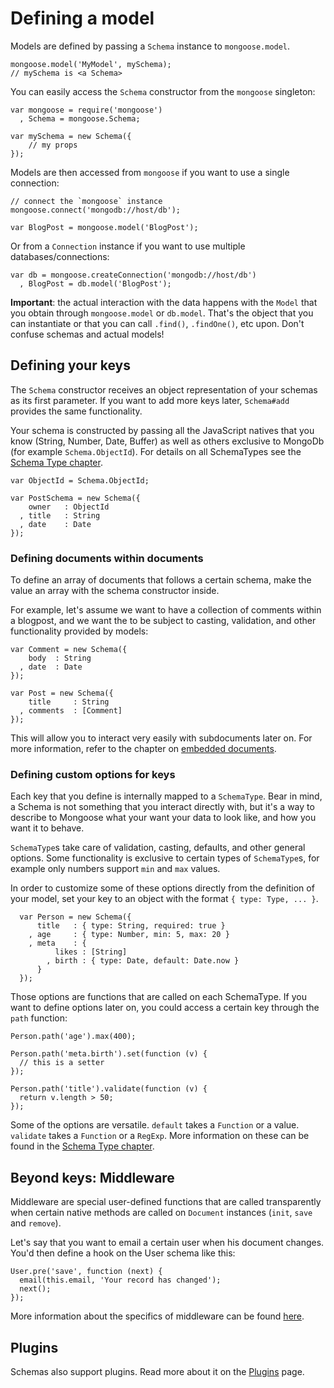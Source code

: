 
Defining a model
================

Models are defined by passing a `Schema` instance to `mongoose.model`.

    mongoose.model('MyModel', mySchema);
    // mySchema is <a Schema>

You can easily access the `Schema` constructor from the `mongoose` singleton:

    var mongoose = require('mongoose')
      , Schema = mongoose.Schema;

    var mySchema = new Schema({
        // my props
    });

Models are then accessed from `mongoose` if you want to use a single
connection:

    // connect the `mongoose` instance
    mongoose.connect('mongodb://host/db');

    var BlogPost = mongoose.model('BlogPost');

Or from a `Connection` instance if you want to use multiple
databases/connections:

    var db = mongoose.createConnection('mongodb://host/db')
      , BlogPost = db.model('BlogPost');

**Important**: the actual interaction with the data happens with the `Model`
that you obtain through `mongoose.model` or `db.model`. That's the object that
you can instantiate or that you can call `.find()`, `.findOne()`, etc upon.
Don't confuse schemas and actual models!

## Defining your keys

The `Schema` constructor receives an object representation of your schemas as
its first parameter. If you want to add more keys later, `Schema#add` provides
the same functionality.

Your schema is constructed by passing all the
JavaScript natives that you know (String, Number, Date, Buffer) as well
as others exclusive to MongoDb (for example `Schema.ObjectId`). For details on all
SchemaTypes see the [Schema Type chapter](/docs/schematypes.html).

    var ObjectId = Schema.ObjectId;

    var PostSchema = new Schema({
        owner   : ObjectId
      , title   : String
      , date    : Date
    });

### Defining documents within documents

To define an array of documents that follows a certain schema, make the value
an array with the schema constructor inside.

For example, let's assume we want to have a collection of comments within a
blogpost, and we want the to be subject to casting, validation, and other
functionality provided by models:

    var Comment = new Schema({
        body  : String
      , date  : Date
    });

    var Post = new Schema({
        title     : String
      , comments  : [Comment]
    });

This will allow you to interact very easily with subdocuments later on. For
more information, refer to the chapter on
[embedded documents](/docs/embedded-documents.html).

### Defining custom options for keys

Each key that you define is internally mapped to a `SchemaType`. Bear in mind, a
Schema is not something that you interact directly with, but it's a way to
describe to Mongoose what your want your data to look like, and how you want
it to behave.

`SchemaType`s take care of validation, casting, defaults, and other general
options. Some functionality is exclusive to certain types of `SchemaType`s, for
example only numbers support `min` and `max` values.

In order to customize some of these options directly from the definition of
your model, set your key to an object with the format `{ type: Type, ... }`.

      var Person = new Schema({
          title   : { type: String, required: true }
        , age     : { type: Number, min: 5, max: 20 }
        , meta    : {
              likes : [String]
            , birth : { type: Date, default: Date.now }
          }
      });

Those options are functions that are called on each SchemaType.
If you want to define options later on, you could access a certain key through
the `path` function:

    Person.path('age').max(400);

    Person.path('meta.birth').set(function (v) {
      // this is a setter
    });

    Person.path('title').validate(function (v) {
      return v.length > 50;
    });

Some of the options are versatile. `default` takes a `Function` or a value.
`validate` takes a `Function` or a `RegExp`. More information on these can be
found in the [Schema Type chapter](/docs/schematypes.html).

## Beyond keys: Middleware

Middleware are special user-defined functions that are called transparently
when certain native methods are called on `Document` instances (`init`, `save`
and `remove`).

Let's say that you want to email a certain user when his document changes.
You'd then define a hook on the User schema like this:

    User.pre('save', function (next) {
      email(this.email, 'Your record has changed');
      next();
    });

More information about the specifics of middleware can be found [here](/docs/middleware.html).

## Plugins

Schemas also support plugins. Read more about it on the [Plugins](/docs/plugins.html) page.
